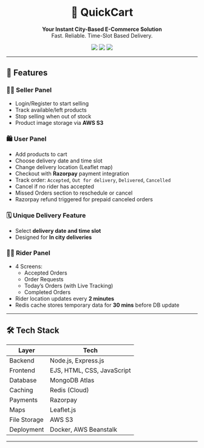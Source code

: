 <h1 align="center">🛒 QuickCart</h1>

<p align="center">
  <b>Your Instant City-Based E-Commerce Solution</b><br/>
  Fast. Reliable. Time-Slot Based Delivery.

</p>

<p align="center">
  <a href="https://quick-cart-402v.onrender.com"><img src="https://img.shields.io/badge/Live Site-quickcartind.xyz-blue?style=flat-square" /></a>
  <img src="https://img.shields.io/badge/Made_with-Node.js-blue?style=flat-square" />
  <img src="https://img.shields.io/badge/Database-MongoDB-green?style=flat-square" />
</p>

---

## 🚀 Features

### 👨‍💼 Seller Panel
- Login/Register to start selling
- Track available/left products
- Stop selling when out of stock
- Product image storage via **AWS S3**

### 🛍️ User Panel
- Add products to cart
- Choose delivery date and time slot
- Change delivery location (Leaflet map)
- Checkout with **Razorpay** payment integration
- Track order: `Accepted`, `Out for delivery`, `Delivered`, `Cancelled`
- Cancel if no rider has accepted
- Missed Orders section to reschedule or cancel
- Razorpay refund triggered for prepaid canceled orders

### 🗓️ Unique Delivery Feature
- Select **delivery date and time slot**
- Designed for **In city deliveries**

### 🧑‍✈️ Rider Panel
- 4 Screens:
  - Accepted Orders
  - Order Requests
  - Today’s Orders (with Live Tracking)
  - Completed Orders
- Rider location updates every **2 minutes**
- Redis cache stores temporary data for **30 mins** before DB update

---

## 🛠️ Tech Stack

| Layer        | Tech                                                                 |
|--------------|----------------------------------------------------------------------|
| Backend      | Node.js, Express.js                                                  |
| Frontend     | EJS, HTML, CSS, JavaScript                                           |
| Database     | MongoDB Atlas                                                        |
| Caching      | Redis (Cloud)                                                        |
| Payments     | Razorpay                                                             |
| Maps         | Leaflet.js                                                           |
| File Storage | AWS S3                                                               |
| Deployment   | Docker, AWS Beanstalk                                                |

---


